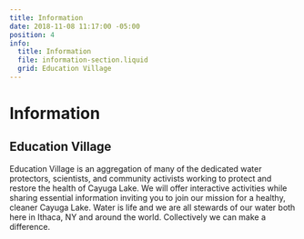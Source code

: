 ```yaml
---
title: Information
date: 2018-11-08 11:17:00 -05:00
position: 4
info:
  title: Information
  file: information-section.liquid
  grid: Education Village
---
```


# Information

## Education Village

Education Village is an aggregation of many of the dedicated water protectors, scientists, and community activists working to protect and restore the health of Cayuga Lake. We will offer interactive activities while sharing essential information inviting you to join our mission for a healthy, cleaner Cayuga Lake. Water is life and we are all stewards of our water both here in Ithaca, NY and around the world. Collectively we can make a difference.